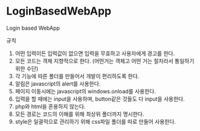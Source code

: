 # LoginBasedWebApp
Login based WebApp

규칙
1. 어떤 입력이든 입력값이 없으면 입력을 무효하고 사용자에게 경고를 한다. 
2. 모든 코드는 객체 지향적으로 한다. (어떤거는 객체고 어떤 거는 절차라서 통일하기 위한 수단)
3. 각 기능에 따른 폴더를 만들어서 개발이 편리하도록 한다.
4. 알림은 javascript의 alert를 사용한다. 
5. 페이지 이동시에는 javascript의 windows.onload를 사용한다. 
6. 입력을 할 때에는 input을 사용하며, button같은 것들도 다 input을 사용한다. 
7. php와 html을 혼용하지 않는다. 
8. 모든 경로는 코드의 이해를 위해 최상위 폴더까지 명시한다. 
9. style은 일괄적으로 관리하기 위해 css파일 폴더를 따로 만들어 사용한다. 